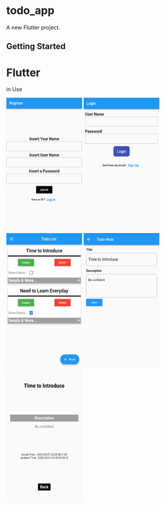 # todo_app

A new Flutter project.

## Getting Started

<h1>Flutter </h1> in  Use

<img src="https://github.com/TAUFIK2236/Todo_list/blob/master/lib/photos/Register_page.png" height="354px" width="200px" ></img>
<img src="https://github.com/TAUFIK2236/Todo_list/blob/master/lib/photos/Login_page.png" height="354px" width="200px" ></img>
<img src="https://github.com/TAUFIK2236/Todo_list/blob/master/lib/photos/Todo_list_page.png" height="354px" width="200px" ></img>
<img src="https://github.com/TAUFIK2236/Todo_list/blob/master/lib/photos/Update_todo.png" height="354px" width="200px" ></img>
<img src="https://github.com/TAUFIK2236/Todo_list/blob/master/lib/photos/todo_details.png" height="354px" width="200px" ></img>

